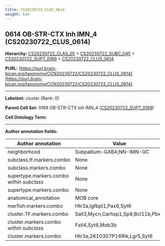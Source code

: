 ```yaml
---
title: CS20230722_CLUS_0614
weight: 614
---
```

## 0614 OB-STR-CTX Inh IMN_4 (CS20230722_CLUS_0614)
<b>Hierarchy: </b>
[CS20230722_CLAS_05](../CS20230722_CLAS_05) >
[CS20230722_SUBC_045](../CS20230722_SUBC_045) >
[CS20230722_SUPT_0169](../CS20230722_SUPT_0169) >
[CS20230722_CLUS_0614](../CS20230722_CLUS_0614)

**PURL:** [https://purl.brain-bican.org/taxonomy/CCN20230722/CS20230722_CLUS_0614](https://purl.brain-bican.org/taxonomy/CCN20230722/CS20230722_CLUS_0614)

---


**Labelset:** cluster (Rank: 0)

**Parent Cell Set:** 0169 OB-STR-CTX Inh IMN_4 ([CS20230722_SUPT_0169](../CS20230722_SUPT_0169))



**Cell Ontology Term:** 

[MARKER GENES.]: #


---

[TRANSFERRED ANNOTATIONS.]: #


[AUTHOR ANNOTATION FIELDS.]: #


**Author annotation fields:**

| Author annotation | Value |
|-------------------|-------|
|neighborhood|Subpallium-GABA;NN-IMN-GC|
|subclass.tf.markers.combo|None|
|subclass.markers.combo|None|
|supertype.markers.combo _within subclass_|None|
|supertype.markers.combo|None|
|anatomical_annotation|MOB core|
|merfish.markers.combo|Htr3a,Igfbpl1,Pax6,Syt6|
|cluster.TF.markers.combo|Sall3,Mycn,Carhsp1,Sp8,Bcl11b,Pbx3|
|cluster.markers.combo _within subclass_|Fstl4,Syt6,Mob3b|
|cluster.markers.combo|Htr3a,2610307P16Rik,Lgr5,Syt6|
